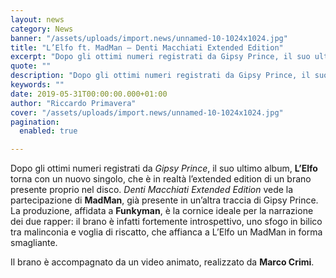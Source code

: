 ```yaml
---
layout: news
category: News
banner: "/assets/uploads/import.news/unnamed-10-1024x1024.jpg"
title: "L’Elfo ft. MadMan – Denti Macchiati Extended Edition"
excerpt: "Dopo gli ottimi numeri registrati da Gipsy Prince, il suo ultimo album, L’Elfo torna con un nuovo singolo, che è in realtà l’extended edition di un brano presente proprio nel disco. Denti Macchiati Extended Edition vede la partecipazione di MadMan, già presente in un’altra traccia di Gipsy Prince. La produzione, affidata a Funkyman, è la [&hellip"
quote: ""
description: "Dopo gli ottimi numeri registrati da Gipsy Prince, il suo ultimo album, L’Elfo torna con un nuovo singolo, che è in realtà l’extended edition di un brano presente proprio nel disco. Denti Macchiati Extended Edition vede la partecipazione di MadMan, già presente in un’altra traccia di Gipsy Prince. La produzione, affidata a Funkyman, è la [&hellip"
keywords: ""
date: 2019-05-31T00:00:00.000+01:00
author: "Riccardo Primavera"
cover: "/assets/uploads/import.news/unnamed-10-1024x1024.jpg"
pagination:
  enabled: true

---
```


Dopo gli ottimi numeri registrati da _Gipsy Prince_, il suo ultimo album, **L’Elfo** torna con un nuovo singolo, che è in realtà l’extended edition di un brano presente proprio nel disco. _Denti Macchiati Extended Edition_ vede la partecipazione di **MadMan**, già presente in un’altra traccia di Gipsy Prince. La produzione, affidata a **Funkyman**, è la cornice ideale per la narrazione dei due rapper: il brano è infatti fortemente introspettivo, uno sfogo in bilico tra malinconia e voglia di riscatto, che affianca a L’Elfo un MadMan in forma smagliante.

Il brano è accompagnato da un video animato, realizzato da **Marco Crimi**.